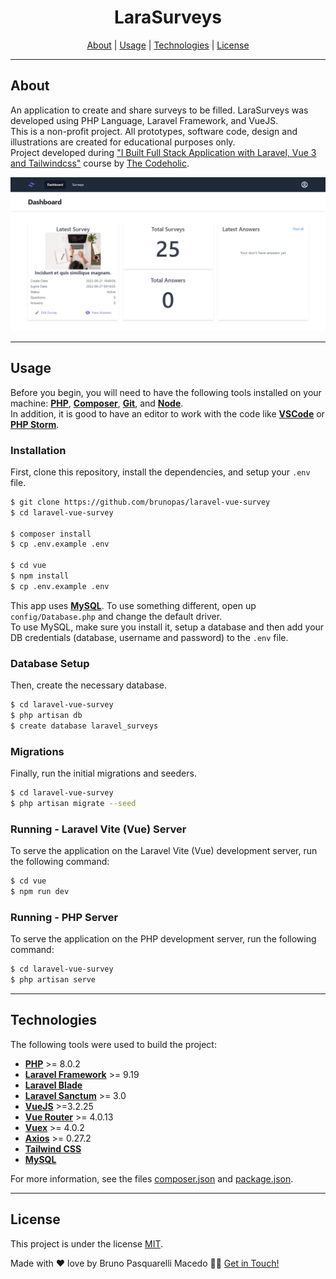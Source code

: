 <h1 align="center">
  <strong>LaraSurveys</strong>
</h1>

<p align="center">
 <a href="#about">About</a> |
 <a href="#usage">Usage</a> |
 <a href="#technologies">Technologies</a> |
 <a href="#license">License</a>
</p>

---

## About

An application to create and share surveys to be filled. LaraSurveys was developed using PHP Language, Laravel Framework, and VueJS.<br>
This is a non-profit project. All prototypes, software code, design and illustrations are created for educational purposes only.<br>
Project developed during <a href="https://www.youtube.com/watch?v=WLQDpY7lOLg">"I Built Full Stack Application with Laravel, Vue 3 and Tailwindcss"</a> course by <a href="https://www.youtube.com/c/TheCodeholic">The Codeholic</a>.

<img alt="LaraSurveys" title="#LaraSurveys" src="public/github/readme-1.png" />

---

## Usage

Before you begin, you will need to have the following tools installed on your machine:
<strong><a href="https://www.php.net/">PHP</a></strong>, <strong><a href="https://getcomposer.org/">Composer</a></strong>, <strong><a href="https://git-scm.com/">Git</a></strong>, and <strong><a href="https://nodejs.org/">Node</a></strong>.<br>
In addition, it is good to have an editor to work with the code like <strong><a href="https://code.visualstudio.com/">VSCode</a></strong> or <strong><a href="https://www.jetbrains.com/phpstorm/">PHP Storm</a></strong>.

### Installation
First, clone this repository, install the dependencies, and setup your <code>.env</code> file.
```bash
$ git clone https://github.com/brunopas/laravel-vue-survey
$ cd laravel-vue-survey

$ composer install
$ cp .env.example .env

$ cd vue
$ npm install
$ cp .env.example .env
```
This app uses <strong><a href="https://www.mysql.com/">MySQL</a></strong>. To use something different, open up <code>config/Database.php</code> and change the default driver.<br>
To use MySQL, make sure you install it, setup a database and then add your DB credentials (database, username and password) to the <code>.env</code> file.

### Database Setup
Then, create the necessary database.
```bash
$ cd laravel-vue-survey
$ php artisan db
$ create database laravel_surveys
```

### Migrations
Finally, run the initial migrations and seeders.
```bash
$ cd laravel-vue-survey
$ php artisan migrate --seed
```

### Running - Laravel Vite (Vue) Server
To serve the application on the Laravel Vite (Vue) development server, run the following command:
```bash
$ cd vue
$ npm run dev
```

### Running - PHP Server
To serve the application on the PHP development server, run the following command:
```bash
$ cd laravel-vue-survey
$ php artisan serve
```

---

## Technologies

The following tools were used to build the project:
-   **[PHP](https://www.php.net/)** >= 8.0.2
-   **[Laravel Framework](https://laravel.com/)** >= 9.19
-   **[Laravel Blade](https://laravel.com/)**
-   **[Laravel Sanctum](https://laravel.com/)** >= 3.0
-   **[VueJS](https://vuejs.org/)** >=3.2.25
-   **[Vue Router](https://router.vuejs.org/)** >= 4.0.13
-   **[Vuex](https://vuex.vuejs.org/)** >= 4.0.2
-   **[Axios]([0.27.2](https://axios-http.com/))** >= 0.27.2
-   **[Tailwind CSS](https://tailwindcss.com/)**
-   **[MySQL](https://www.mysql.com/)**

For more information, see the files [composer.json](./composer.json) and [package.json](./package.json).

---

## License

This project is under the license [MIT](./LICENSE).

Made with ❤️ love by Bruno Pasquarelli Macedo 👋🏻 [Get in Touch!](https://www.linkedin.com/in/brunopasmacedo)
